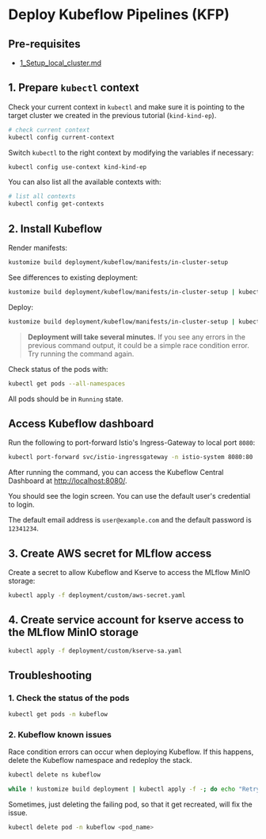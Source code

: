 <h1>Deploy Kubeflow Pipelines (KFP)</h1>

## Pre-requisites

- [1_Setup_local_cluster.md](1_Setup_local_cluster.md)

## 1. Prepare `kubectl` context

Check your current context in `kubectl` and make sure it is pointing to the target cluster we created in the previous tutorial (`kind-kind-ep`). 

```bash
# check current context
kubectl config current-context
```

Switch `kubectl` to the right context by modifying the variables if necessary:

```bash
kubectl config use-context kind-kind-ep
```

You can also list all the available contexts with:

```bash
# list all contexts
kubectl config get-contexts
```

## 2. Install Kubeflow

Render manifests:

```bash
kustomize build deployment/kubeflow/manifests/in-cluster-setup
```

See differences to existing deployment:

```bash
kustomize build deployment/kubeflow/manifests/in-cluster-setup | kubectl diff -f -
```

Deploy:

```bash
kustomize build deployment/kubeflow/manifests/in-cluster-setup | kubectl apply -f -
```

> **Deployment will take several minutes.** If you see any errors in the previous
> command output, it could be a simple race condition error. Try running the command
> again.

Check status of the pods with:

```bash
kubectl get pods --all-namespaces
```

All pods should be in `Running` state.


## Access Kubeflow dashboard

Run the following to port-forward Istio's Ingress-Gateway to local port `8080`:

```sh
kubectl port-forward svc/istio-ingressgateway -n istio-system 8080:80
```

After running the command, you can access the Kubeflow Central Dashboard at [http://localhost:8080/](http://localhost:8080/).

You should see the login screen. You can use the default user's credential to login. 

The default email address is `user@example.com` and the default password is `12341234`.


## 3. Create AWS secret for MLflow access

Create a secret to allow Kubeflow and Kserve to access the MLflow MinIO storage:

```bash
kubectl apply -f deployment/custom/aws-secret.yaml
```

## 4. Create service account for kserve access to the MLflow MinIO storage

```bash
kubectl apply -f deployment/custom/kserve-sa.yaml
```

## Troubleshooting

### 1. Check the status of the pods

```bash
kubectl get pods -n kubeflow
```

### 2. Kubeflow known issues

Race condition errors can occur when deploying Kubeflow. If this happens, delete the Kubeflow namespace and redeploy the stack.

```bash
kubectl delete ns kubeflow

while ! kustomize build deployment | kubectl apply -f -; do echo "Retrying to apply resources"; sleep 10; done
```

Sometimes, just deleting the failing pod, so that it get recreated, will fix the issue. 

```bash
kubectl delete pod -n kubeflow <pod_name>
```